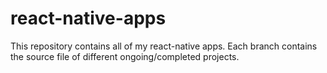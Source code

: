 # react-native-apps

This repository contains all of my react-native apps.
Each branch contains the source file of different ongoing/completed projects.


